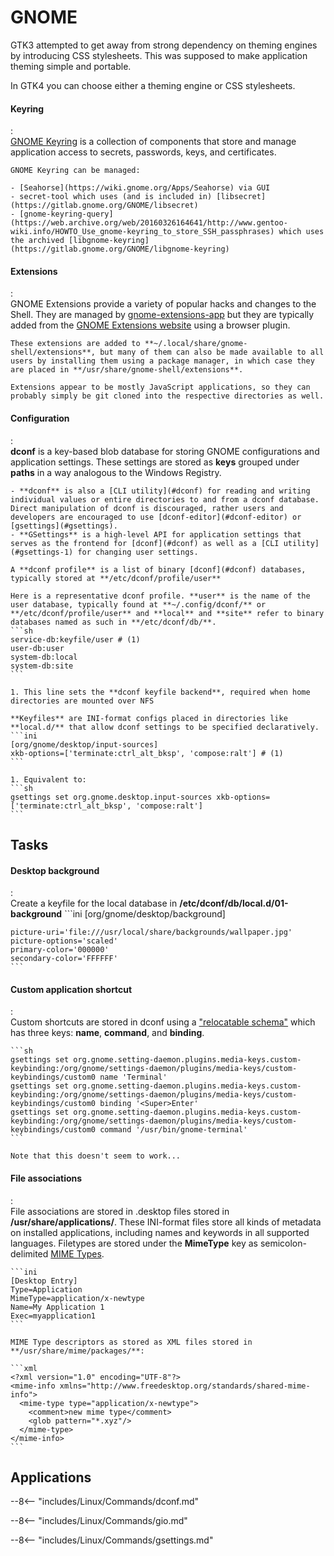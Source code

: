 # GNOME

GTK3 attempted to get away from strong dependency on theming engines by introducing CSS stylesheets.
This was supposed to make application theming simple and portable.

In GTK4 you can choose either a theming engine or CSS stylesheets.

#### Keyring
:   
    [GNOME Keyring](https://wiki.gnome.org/action/show/Projects/GnomeKeyring) is a collection of components that store and manage application access to secrets, passwords, keys, and certificates.

    GNOME Keyring can be managed:
    
    - [Seahorse](https://wiki.gnome.org/Apps/Seahorse) via GUI
    - secret-tool which uses (and is included in) [libsecret](https://gitlab.gnome.org/GNOME/libsecret)
    - [gnome-keyring-query](https://web.archive.org/web/20160326164641/http://www.gentoo-wiki.info/HOWTO_Use_gnome-keyring_to_store_SSH_passphrases) which uses the archived [libgnome-keyring](https://gitlab.gnome.org/GNOME/libgnome-keyring)


#### Extensions
:   
    GNOME Extensions provide a variety of popular hacks and changes to the Shell.
    They are managed by [gnome-extensions-app](https://gitlab.gnome.org/GNOME/gnome-shell/-/tree/HEAD/subprojects/extensions-app) but they are typically added from the [GNOME Extensions website](https://extensions.gnome.org/) using a browser plugin.

    These extensions are added to **~/.local/share/gnome-shell/extensions**, but many of them can also be made available to all users by installing them using a package manager, in which case they are placed in **/usr/share/gnome-shell/extensions**.

    Extensions appear to be mostly JavaScript applications, so they can probably simply be git cloned into the respective directories as well.

#### Configuration
:   
    **dconf** is a key-based blob database for storing GNOME configurations and application settings. These settings are stored as **keys** grouped under **paths** in a way analogous to the Windows Registry. 

    - **dconf** is also a [CLI utility](#dconf) for reading and writing individual values or entire directories to and from a dconf database. 
    Direct manipulation of dconf is discouraged, rather users and developers are encouraged to use [dconf-editor](#dconf-editor) or [gsettings](#gsettings).
    - **GSettings** is a high-level API for application settings that serves as the frontend for [dconf](#dconf) as well as a [CLI utility](#gsettings-1) for changing user settings.

    A **dconf profile** is a list of binary [dconf](#dconf) databases, typically stored at **/etc/dconf/profile/user**

    Here is a representative dconf profile. **user** is the name of the user database, typically found at **~/.config/dconf/** or **/etc/dconf/profile/user** and **local** and **site** refer to binary databases named as such in **/etc/dconf/db/**.
    ```sh
    service-db:keyfile/user # (1)
    user-db:user
    system-db:local
    system-db:site
    ```

    1. This line sets the **dconf keyfile backend**, required when home directories are mounted over NFS

    **Keyfiles** are INI-format configs placed in directories like **local.d/** that allow dconf settings to be specified declaratively.
    ```ini
    [org/gnome/desktop/input-sources]
    xkb-options=['terminate:ctrl_alt_bksp', 'compose:ralt'] # (1)
    ```

    1. Equivalent to:
    ```sh
    gsettings set org.gnome.desktop.input-sources xkb-options=['terminate:ctrl_alt_bksp', 'compose:ralt']
    ```

## Tasks

#### Desktop background
:   
    Create a keyfile for the local database in **/etc/dconf/db/local.d/01-background**
    ```ini
    [org/gnome/desktop/background]

    picture-uri='file:///usr/local/share/backgrounds/wallpaper.jpg'
    picture-options='scaled'
    primary-color='000000'
    secondary-color='FFFFFF'
    ```

#### Custom application shortcut
:   
    Custom shortcuts are stored in dconf using a ["relocatable schema"](https://wiki.ubuntu.com/Keybindings) which has three keys: **name**, **command**, and **binding**.

    ```sh
    gsettings set org.gnome.setting-daemon.plugins.media-keys.custom-keybinding:/org/gnome/settings-daemon/plugins/media-keys/custom-keybindings/custom0 name 'Terminal'
    gsettings set org.gnome.setting-daemon.plugins.media-keys.custom-keybinding:/org/gnome/settings-daemon/plugins/media-keys/custom-keybindings/custom0 binding '<Super>Enter'
    gsettings set org.gnome.setting-daemon.plugins.media-keys.custom-keybinding:/org/gnome/settings-daemon/plugins/media-keys/custom-keybindings/custom0 command '/usr/bin/gnome-terminal'
    ```

    Note that this doesn't seem to work...

#### File associations
:   
    File associations are stored in .desktop files stored in **/usr/share/applications/**. 
    These INI-format files store all kinds of metadata on installed applications, including names and keywords in all supported languages.
    Filetypes are stored under the **MimeType** key as semicolon-delimited [MIME Types](https://access.redhat.com/documentation/en-us/red_hat_enterprise_linux/7/html/desktop_migration_and_administration_guide/file_formats).

    ```ini
    [Desktop Entry]
    Type=Application
    MimeType=application/x-newtype
    Name=My Application 1
    Exec=myapplication1
    ```

    MIME Type descriptors as stored as XML files stored in **/usr/share/mime/packages/**:

    ```xml
    <?xml version="1.0" encoding="UTF-8"?>
    <mime-info xmlns="http://www.freedesktop.org/standards/shared-mime-info">
      <mime-type type="application/x-newtype">
        <comment>new mime type</comment>
        <glob pattern="*.xyz"/>
      </mime-type>
    </mime-info>
    ```

## Applications

--8<-- "includes/Linux/Commands/dconf.md"

--8<-- "includes/Linux/Commands/gio.md"

--8<-- "includes/Linux/Commands/gsettings.md"